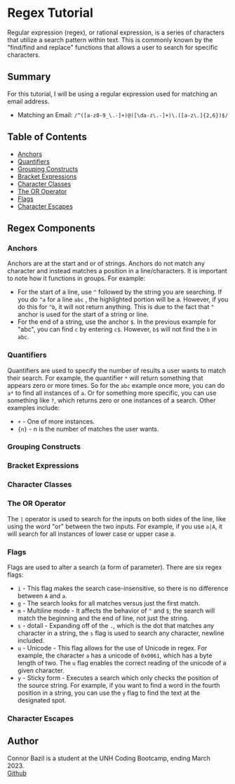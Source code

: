 # Regex Tutorial

Regular expression (regex), or rational expression, is a series of characters that utilize a search pattern within text. This is commonly known by the "find/find and replace" functions that allows a user to search for specific characters. 

## Summary

For this tutorial, I will be using a regular expression used for matching an email address. 
* Matching an Email: ```/^([a-z0-9_\.-]+)@([\da-z\.-]+)\.([a-z\.]{2,6})$/```

## Table of Contents

- [Anchors](#anchors)
- [Quantifiers](#quantifiers)
- [Grouping Constructs](#grouping-constructs)
- [Bracket Expressions](#bracket-expressions)
- [Character Classes](#character-classes)
- [The OR Operator](#the-or-operator)
- [Flags](#flags)
- [Character Escapes](#character-escapes)

## Regex Components

### Anchors

Anchors are at the start and or of strings. Anchors do not match any character and instead matches a position in a line/characters. It is important to note how it functions in groups. For example:
* For the start of a line, use ```^``` followed by the string you are searching. If you do ```^a``` for a line ```abc``` , the highlighted portion will be a. However, if you do this for ```^b```, it will not return anything. This is due to the fact that ```^``` anchor is used for the start of a string or line. 
* For the end of a string, use the anchor ```$```. In the previous example for "abc", you can find ```c``` by entering ```c$```. However, ```b$``` will not find the ```b``` in ```abc```. 

### Quantifiers

Quantifiers are used to specify the number of results a user wants to match their search. For example, the quantifier ```*``` will return something that appears zero or more times. So for the ```abc``` example once more, you can do ```a*``` to find all instances of ```a```. Or for something more specific, you can use something like ```?```, which returns zero or one instances of a search. Other examples include:
* ```+``` -  One of more instances.
* ```{n}``` - n is the number of matches the user wants. 

### Grouping Constructs



### Bracket Expressions



### Character Classes



### The OR Operator

The ```|``` operator is used to search for the inputs on both sides of the line, like using the word "or" between the two inputs. For example, if you use ```a|A```, it will search for all instances of lower case or upper case a. 

### Flags

Flags are used to alter a search (a form of parameter). There are six regex flags:
* ```i``` - This flag makes the search case-insensitive, so there is no difference between ```A``` and ```a```.
* ```g``` - The search looks for all matches versus just the first match. 
* ```m``` - Multiline mode - It affects the behavior of ```^``` and ```$```; the search will match the beginning and the end of line, not just the string. 
* ```s``` - dotall - Expanding off of the ```.```, which is the dot that matches any character in a string, the ```s``` flag is used to search any character, newline included. 
* ```u``` -  Unicode - This flag allows for the use of Unicode in regex. For example, the character ```a``` has a unicode of ```0x0061```, which has a byte length of two. The ```u``` flag enables the correct reading of the unicode of a given character. 
* ```y``` - Sticky form - Executes a search which only checks the position of the source string. For example, if you want to find a word in the fourth position in a string, you can use the ```y``` flag to find the text at the designated spot. 

### Character Escapes



## Author

Connor Bazil is a student at the UNH Coding Bootcamp, ending March 2023. </br>
[Github](https://github.com/cbazil114)